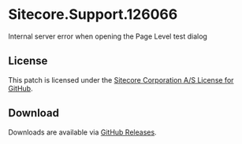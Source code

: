 # Sitecore.Support.126066
Internal server error when opening the Page Level test dialog

## License  
This patch is licensed under the [Sitecore Corporation A/S License for GitHub](https://github.com/sitecoresupport/Sitecore.Support.126066/blob/master/LICENSE).  

## Download  
Downloads are available via [GitHub Releases](https://github.com/sitecoresupport/Sitecore.Support.126066/releases).  
